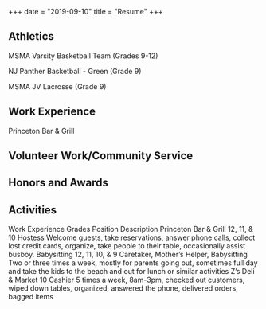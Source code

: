 +++
date = "2019-09-10"
title = "Resume"
+++

## Athletics

MSMA Varsity Basketball Team (Grades 9-12)


NJ Panther Basketball - Green (Grade 9)


MSMA JV Lacrosse (Grade 9)


## Work Experience


Princeton Bar & Grill


## Volunteer Work/Community Service


## Honors and Awards


## Activities





Work Experience
Grades
Position
Description
Princeton Bar & Grill
12, 11, & 10
 Hostess
Welcome guests, take reservations, answer phone calls, collect lost credit cards, organize, take people to their table, occasionally assist busboy.
Babysitting
12, 11, 10, & 9
Caretaker, Mother’s Helper, Babysitting
Two or three times a week, mostly for parents going out, sometimes full day and take the kids to the beach and out for lunch or similar activities
Z’s Deli & Market
10
Cashier
5 times a week, 8am-3pm, checked out customers, wiped down tables, organized, answered the phone, delivered orders, bagged items
